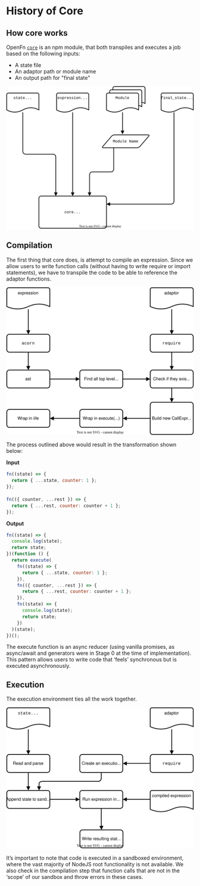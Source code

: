 # History of Core

## How core works

OpenFn [`core`](https://github.com/OpenFn/core) is an npm module,
that both transpiles and executes a job based on the following inputs:

- A state file
- An adaptor path or module name
- An output path for "final state"

![](diagrams/core-cli-requirements.svg)

## Compilation

The first thing that core does, is attempt to compile an expression.
Since we allow users to write function calls
(without having to write require or import statements),
we have to transpile the code to be able to reference the adaptor functions.

![](diagrams/core-compilation-steps.svg)

The process outlined above would result in the transformation shown below:

**Input**

```js
fn((state) => {
  return { ...state, counter: 1 };
});

fn(({ counter, ...rest }) => {
  return { ...rest, counter: counter + 1 };
});
```

**Output**

```js
fn((state) => {
  console.log(state);
  return state;
})(function () {
  return execute(
    fn((state) => {
      return { ...state, counter: 1 };
    }),
    fn(({ counter, ...rest }) => {
      return { ...rest, counter: counter + 1 };
    }),
    fn((state) => {
      console.log(state);
      return state;
    })
  )(state);
})();
```

The execute function is an async reducer (using vanilla promises,
as async/await and generators were in Stage 0 at the time of implementation). 
This pattern allows users to write code that ‘feels’ synchronous but is 
executed asynchronously.

## Execution

The execution environment ties all the work together.

![](diagrams/core-execution-steps.svg)

It’s important to note that code is executed in a sandboxed environment,
where the vast majority of NodeJS root functionality is not available.
We also check in the compilation step that function calls that are not in 
the ‘scope’ of our sandbox and throw errors in these cases.
